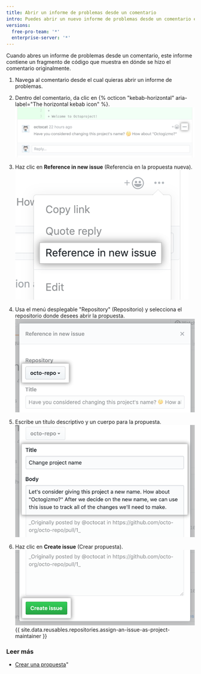 ```yaml
---
title: Abrir un informe de problemas desde un comentario
intro: Puedes abrir un nuevo informe de problemas desde un comentario específico en un informe de problemas o solicitud de extracción.
versions:
  free-pro-team: '*'
  enterprise-server: '*'
---
```


Cuando abres un informe de problemas desde un comentario, este informe contiene un fragmento de código que muestra en dónde se hizo el comentario originalmente.

1. Navega al comentario desde el cual quieras abrir un informe de problemas.

2. Dentro del comentario, da clic en {% octicon "kebab-horizontal" aria-label="The horizontal kebab icon" %}. ![Botón Kebab en el comentario de la revisión de solicitud de extracción](/assets/images/help/pull_requests/kebab-in-pull-request-review-comment.png)
3. Haz clic en **Reference in new issue** (Referencia en la propuesta nueva). ![Referencia en el elemento del menú de propuestas nuevas](/assets/images/help/pull_requests/reference-in-new-issue.png)
4. Usa el menú desplegable "Repository" (Repositorio) y selecciona el repositorio donde desees abrir la propuesta. ![Repositorio desplegable para nueva propuesta](/assets/images/help/pull_requests/new-issue-repository.png)
5. Escribe un título descriptivo y un cuerpo para la propuesta. ![Título y cuerpo para la nueva propuesta](/assets/images/help/pull_requests/new-issue-title-and-body.png)
6. Haz clic en **Create issue** (Crear propuesta). ![Botón para crear la nueva propuesta](/assets/images/help/pull_requests/create-issue.png)
{{ site.data.reusables.repositories.assign-an-issue-as-project-maintainer }}

### Leer más

- [Crear una propuesta](/github/managing-your-work-on-github/creating-an-issue)"
